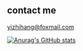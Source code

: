 ## contact me
yizhihang@foxmail.com

[![Anurag's GitHub stats](https://github-readme-stats.vercel.app/api?username=yzh1255245824)](https://github.com/anuraghazra/github-readme-stats)
